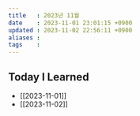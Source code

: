 ```yaml
---
title   : 2023년 11월
date    : 2023-11-01 23:01:15 +0900
updated : 2023-11-02 22:56:11 +0900
aliases : 
tags    : 
---
```

## Today I Learned

- [[2023-11-01]]
- [[2023-11-02]]
